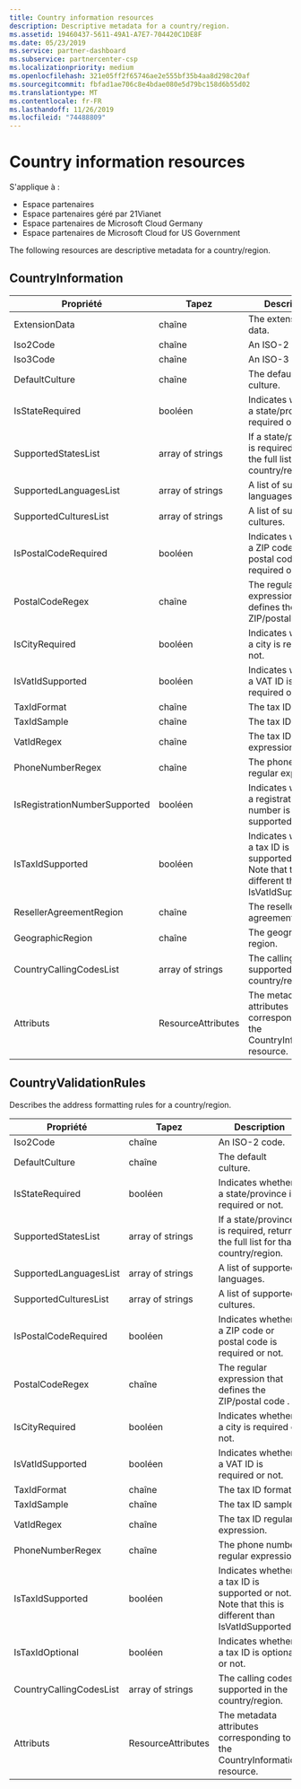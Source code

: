 ```yaml
---
title: Country information resources
description: Descriptive metadata for a country/region.
ms.assetid: 19460437-5611-49A1-A7E7-704420C1DE8F
ms.date: 05/23/2019
ms.service: partner-dashboard
ms.subservice: partnercenter-csp
ms.localizationpriority: medium
ms.openlocfilehash: 321e05ff2f65746ae2e555bf35b4aa8d298c20af
ms.sourcegitcommit: fbfad1ae706c8e4bdae080e5d79bc158d6b55d02
ms.translationtype: MT
ms.contentlocale: fr-FR
ms.lasthandoff: 11/26/2019
ms.locfileid: "74488809"
---
```

# <a name="country-information-resources"></a>Country information resources

S'applique à :

- Espace partenaires
- Espace partenaires géré par 21Vianet
- Espace partenaires de Microsoft Cloud Germany
- Espace partenaires de Microsoft Cloud for US Government

The following resources are descriptive metadata for a country/region.

## <a name="countryinformation"></a>CountryInformation

| Propriété                      | Tapez               | Description                                                                                        |
|-------------------------------|--------------------|----------------------------------------------------------------------------------------------------|
| ExtensionData                 | chaîne             | The extension data.                                                                                |
| Iso2Code                      | chaîne             | An ISO-2 code.                                                                                     |
| Iso3Code                      | chaîne             | An ISO-3 code.                                                                                     |
| DefaultCulture                | chaîne             | The default culture.                                                                               |
| IsStateRequired               | booléen            | Indicates whether a state/province is required or not.                                             |
| SupportedStatesList           | array of strings   | If a state/province is required, returns the full list for that country/region.                    |
| SupportedLanguagesList        | array of strings   | A list of supported languages.                                                                     |
| SupportedCulturesList         | array of strings   | A list of supported cultures.                                                                      |
| IsPostalCodeRequired          | booléen            | Indicates whether a ZIP code or postal code is required or not.                                    |
| PostalCodeRegex               | chaîne             | The regular expression that defines the ZIP/postal code .                                          |
| IsCityRequired                | booléen            | Indicates whether a city is required or not.                                                       |
| IsVatIdSupported              | booléen            | Indicates whether a VAT ID is required or not.                                                     |
| TaxIdFormat                   | chaîne             | The tax ID format.                                                                                 |
| TaxIdSample                   | chaîne             | The tax ID sample.                                                                                 |
| VatIdRegex                    | chaîne             | The tax ID regular expression.                                                                     |
| PhoneNumberRegex              | chaîne             | The phone number regular expression.                                                               |
| IsRegistrationNumberSupported | booléen            | Indicates whether a registration number is supported or not.                                       |
| IsTaxIdSupported              | booléen            | Indicates whether a tax ID is supported or not. Note that this is different than IsVatIdSupported. |
| ResellerAgreementRegion       | chaîne             | The reseller agreement region.                                                                     |
| GeographicRegion              | chaîne             | The geographic region.                                                                             |
| CountryCallingCodesList       | array of strings   | The calling codes supported in the country/region.                                                 |
| Attributs                    | ResourceAttributes | The metadata attributes corresponding to the CountryInformation resource.                          |

## <a name="countryvalidationrules"></a>CountryValidationRules

Describes the address formatting rules for a country/region.

| Propriété                | Tapez               | Description                                                                                        |
|-------------------------|--------------------|----------------------------------------------------------------------------------------------------|
| Iso2Code                | chaîne             | An ISO-2 code.                                                                                     |
| DefaultCulture          | chaîne             | The default culture.                                                                               |
| IsStateRequired         | booléen            | Indicates whether a state/province is required or not.                                             |
| SupportedStatesList     | array of strings   | If a state/province is required, returns the full list for that country/region.                    |
| SupportedLanguagesList  | array of strings   | A list of supported languages.                                                                     |
| SupportedCulturesList   | array of strings   | A list of supported cultures.                                                                      |
| IsPostalCodeRequired    | booléen            | Indicates whether a ZIP code or postal code is required or not.                                    |
| PostalCodeRegex         | chaîne             | The regular expression that defines the ZIP/postal code .                                          |
| IsCityRequired          | booléen            | Indicates whether a city is required or not.                                                       |
| IsVatIdSupported        | booléen            | Indicates whether a VAT ID is required or not.                                                     |
| TaxIdFormat             | chaîne             | The tax ID format.                                                                                 |
| TaxIdSample             | chaîne             | The tax ID sample.                                                                                 |
| VatIdRegex              | chaîne             | The tax ID regular expression.                                                                     |
| PhoneNumberRegex        | chaîne             | The phone number regular expression.                                                               |
| IsTaxIdSupported        | booléen            | Indicates whether a tax ID is supported or not. Note that this is different than IsVatIdSupported. |
| IsTaxIdOptional         | booléen            | Indicates whether a tax ID is optional or not.                                                     |
| CountryCallingCodesList | array of strings   | The calling codes supported in the country/region.                                                 |
| Attributs              | ResourceAttributes | The metadata attributes corresponding to the CountryInformation resource.                          |